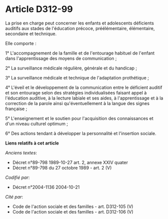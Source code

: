 # Article D312-99

La prise en charge peut concerner les enfants et adolescents déficients auditifs aux stades de l'éducation précoce,
préélémentaire, élémentaire, secondaire et technique.

Elle comporte :

1° L'accompagnement de la famille et de l'entourage habituel de l'enfant dans l'apprentissage des moyens de communication ;

2° La surveillance médicale régulière, générale et du handicap ;

3° La surveillance médicale et technique de l'adaptation prothétique ;

4° L'éveil et le développement de la communication entre le déficient auditif et son entourage selon des stratégies
individualisées faisant appel à l'éducation auditive, à la lecture labiale et ses aides, à l'apprentissage et à la correction
de la parole ainsi qu'éventuellement à la langue des signes française ;

5° L'enseignement et le soutien pour l'acquisition des connaissances et d'un niveau culturel optimum ;

6° Des actions tendant à développer la personnalité et l'insertion sociale.

**Liens relatifs à cet article**

_Anciens textes_:

  - Décret n°89-798 1989-10-27 art. 2, annexe XXIV quater
  - Décret n°89-798 du 27 octobre 1989 - art. 2 (V)

_Codifié par_:

  - Décret n°2004-1136 2004-10-21

_Cité par_:

  - Code de l'action sociale et des familles - art. D312-105 (V)
  - Code de l'action sociale et des familles - art. D312-106 (V)
